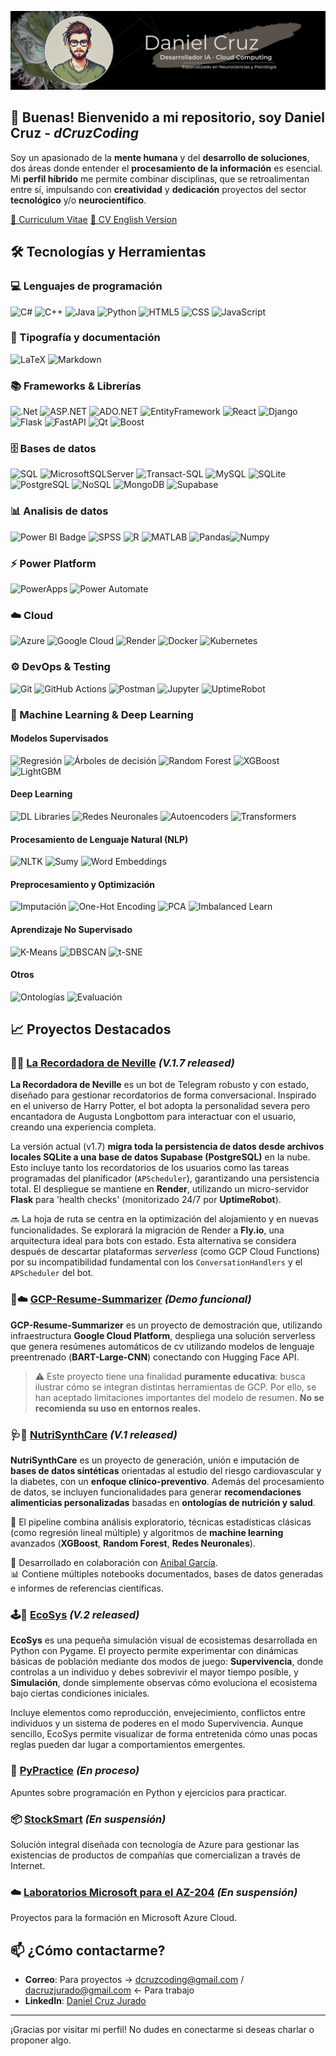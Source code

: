 ![Banner para Github](banner-github.png)

## 👋 Buenas! Bienvenido a mi repositorio, soy Daniel Cruz - *dCruzCoding*

Soy un apasionado de la **mente humana** y del **desarrollo de soluciones**, dos áreas donde entender el **procesamiento de la información** es esencial. Mi **perfil híbrido** me permite combinar disciplinas, que se retroalimentan entre sí, impulsando con **creatividad** y **dedicación** proyectos del sector **tecnológico** y/o **neurocientífico**.

[📄 Curriculum Vitae](./CV_DanielCruzJurado.pdf)
[📄 CV English Version](./CV_DanielCJ_englishversion.pdf)

## 🛠️ Tecnologías y Herramientas

### 💻 Lenguajes de programación
![C#](https://img.shields.io/badge/c%23-%2368217A.svg?style=for-the-badge&logo=csharp&logoColor=white)
![C++](https://img.shields.io/badge/C++-00599C?style=for-the-badge&logo=cplusplus&logoColor=white)
![Java](https://img.shields.io/badge/Java-ED8B00?style=for-the-badge&logo=java&logoColor=white)
![Python](https://img.shields.io/badge/python-3670A0?style=for-the-badge&logo=python&logoColor=ffdd54)
![HTML5](https://img.shields.io/badge/HTML5-E34F26?style=for-the-badge&logo=html5&logoColor=white)
![CSS](https://img.shields.io/badge/CSS-1572B6?style=for-the-badge&logo=css3&logoColor=white)
![JavaScript](https://img.shields.io/badge/JavaScript-F7DF1E?style=for-the-badge&logo=javascript&logoColor=black)

### 📝 Tipografía y documentación
![LaTeX](https://img.shields.io/badge/LaTeX-%23008080.svg?style=for-the-badge)
![Markdown](https://img.shields.io/badge/Markdown-%23000000.svg?style=for-the-badge&logo=markdown&logoColor=white)

### 📚 Frameworks & Librerías
![.Net](https://img.shields.io/badge/.NET-%235C2D91.svg?style=for-the-badge&logo=.net&logoColor=white)
![ASP.NET](https://img.shields.io/badge/ASP.NET-%234F3C61.svg?style=for-the-badge&logo=aspnetcore&logoColor=white)
![ADO.NET](https://img.shields.io/badge/ADO.NET-%234C2578.svg?style=for-the-badge&logo=adonet&logoColor=white)
![EntityFramework](https://img.shields.io/badge/Entity%20Framework-%237B3CC2.svg?style=for-the-badge&logo=ef&logoColor=white)
![React](https://img.shields.io/badge/React-20232A?style=for-the-badge&logo=react&logoColor=61DAFB)
![Django](https://img.shields.io/badge/Django-%23092E20.svg?style=for-the-badge&logo=django&logoColor=white)
![Flask](https://img.shields.io/badge/Flask-000000?style=for-the-badge&logo=flask&logoColor=white)
![FastAPI](https://img.shields.io/badge/FastAPI-009688?style=for-the-badge&logo=fastapi&logoColor=white)
![Qt](https://img.shields.io/badge/Qt-%23217346.svg?style=for-the-badge&logo=qt&logoColor=white)
![Boost](https://img.shields.io/badge/Boost%20C++-00599C?style=for-the-badge&logo=c%2b%2b&logoColor=white)

### 🗄️ Bases de datos
![SQL](https://img.shields.io/badge/sql-%23008080.svg?style=for-the-badge)
![MicrosoftSQLServer](https://img.shields.io/badge/Microsoft%20SQL%20Sever-00ADAD?style=for-the-badge&logo=microsoft%20sql%20server&logoColor=white)
![Transact-SQL](https://img.shields.io/badge/Transact--SQL-%2300ADAD.svg?style=for-the-badge&logo=microsoft%20sql%20server&logoColor=white)
![MySQL](https://img.shields.io/badge/mysql-%234479a1.svg?style=for-the-badge&logo=mysql&logoColor=white)
![SQLite](https://img.shields.io/badge/sqlite-%23003b57.svg?style=for-the-badge&logo=sqlite&logoColor=white)
![PostgreSQL](https://img.shields.io/badge/PostgreSQL-316192?style=for-the-badge&logo=postgresql&logoColor=white)
![NoSQL](https://img.shields.io/badge/NoSQL-%232E692E.svg?style=for-the-badge)
![MongoDB](https://img.shields.io/badge/MongoDB-%2359C256.svg?style=for-the-badge&logo=mongodb&logoColor=white)
![Supabase](https://img.shields.io/badge/Supabase-3FCF8E?style=for-the-badge&logo=supabase&logoColor=white)

### 📊 Analisis de datos
![Power BI Badge](https://img.shields.io/badge/Power%20BI-%23C2A13D.svg?style=for-the-badge&logo=powerbi&logoColor=white) ![SPSS](https://img.shields.io/badge/spss-%23ee4353.svg?style=for-the-badge&logo=spss&logoColor=white) ![R](https://img.shields.io/badge/r-%23425A7D.svg?style=for-the-badge&logo=r&logoColor=white) ![MATLAB](https://img.shields.io/badge/MATLAB-%23007ACC.svg?style=for-the-badge&logo=matlab&logoColor=white)
 ![Pandas](https://img.shields.io/badge/pandas-%23150458.svg?style=for-the-badge&logo=pandas&logoColor=white)![Numpy](https://img.shields.io/badge/numpy-%23013243.svg?style=for-the-badge&logo=numpy&logoColor=white)

### ⚡ Power Platform
![PowerApps](https://img.shields.io/badge/Power%20Apps-%23D5006D.svg?style=for-the-badge&logo=powerapps&logoColor=white) ![Power Automate](https://img.shields.io/badge/Power%20Automate-%230A64A4.svg?style=for-the-badge&logo=powerautomate&logoColor=white)

### ☁️ Cloud
![Azure](https://img.shields.io/badge/Azure-0078D4?style=for-the-badge&logo=microsoft-azure&logoColor=white)
![Google Cloud](https://img.shields.io/badge/Google_Cloud-4285F4?style=for-the-badge&logo=googlecloud&logoColor=white)
![Render](https://img.shields.io/badge/Render-46E3B7?style=for-the-badge&logo=render&logoColor=black)
![Docker](https://img.shields.io/badge/Docker-2496ED?style=for-the-badge&logo=docker&logoColor=white)
![Kubernetes](https://img.shields.io/badge/Kubernetes-326CE5?style=for-the-badge&logo=kubernetes&logoColor=white)

### ⚙️ DevOps & Testing
![Git](https://img.shields.io/badge/Git-%23F05032.svg?style=for-the-badge&logo=git&logoColor=white)
![GitHub Actions](https://img.shields.io/badge/GitHub_Actions-2088FF?style=for-the-badge&logo=github-actions&logoColor=white)
![Postman](https://img.shields.io/badge/Postman-%23D95C2F.svg?style=for-the-badge&logo=postman&logoColor=white)
![Jupyter](https://img.shields.io/badge/Jupyter-%23F37626.svg?style=for-the-badge&logo=jupyter&logoColor=white)
![UptimeRobot](https://img.shields.io/badge/UptimeRobot-00B386?style=for-the-badge&logo=uptimerobot&logoColor=white)



### 🧠 Machine Learning & Deep Learning

#### Modelos Supervisados
![Regresión](https://img.shields.io/badge/Regresión-Lineal%20%7C%20Logística-blue) ![Árboles de decisión](https://img.shields.io/badge/Árboles%20de%20Decisión-%F0%9F%8C%B2-success) ![Random Forest](https://img.shields.io/badge/Random%20Forest-%F0%9F%8C%B3-success) ![XGBoost](https://img.shields.io/badge/XGBoost-%E2%9A%A1-red) ![LightGBM](https://img.shields.io/badge/LightGBM-%E2%9C%A8-brightgreen)

#### Deep Learning
![DL Libraries](https://img.shields.io/badge/TensorFlow%20%7C%20Keras%20%7C%20PyTorch-%F0%9F%93%9A-orange) ![Redes Neuronales](https://img.shields.io/badge/Redes%20Neuronales-Feedforward%20%7C%20CNN%20%7C%20RNN%20%28LSTM%20%7C%20BiLSTM%29%20%7C%20GAN-blueviolet) ![Autoencoders](https://img.shields.io/badge/Autoencoders-VAE-6A5ACD) ![Transformers](https://img.shields.io/badge/Transformers-NLP%20%7C%20Self--Attention-blue)

#### Procesamiento de Lenguaje Natural (NLP)  
![NLTK](https://img.shields.io/badge/NLTK-Text%20Processing-yellowgreen) ![Sumy](https://img.shields.io/badge/Sumy-Text%20Summarization-green) ![Word Embeddings](https://img.shields.io/badge/Word%20Embeddings-Glove%20%7C%20Word2Vec-blueviolet)  

#### Preprocesamiento y Optimización
![Imputación](https://img.shields.io/badge/Imputación-RLM%20%7C%20RF%20%7C%20MICE--NN-lightgrey) ![One-Hot Encoding](https://img.shields.io/badge/One--Hot-Encoding-yellow) ![PCA](https://img.shields.io/badge/PCA-Reducción%20de%20Dimensiones-orange) ![Imbalanced Learn](https://img.shields.io/badge/imblearn-Manejo%20de%20Desbalanceo-blue)

#### Aprendizaje No Supervisado
![K-Means](https://img.shields.io/badge/KMeans-Clustering-important) ![DBSCAN](https://img.shields.io/badge/DBSCAN-Clustering-lightblue) ![t-SNE](https://img.shields.io/badge/tSNE-Visualización%20no%20lineal-magenta)

#### Otros
![Ontologías](https://img.shields.io/badge/Ontologías-Recomendaciones%20Nutricionales-9cf) ![Evaluación](https://img.shields.io/badge/Evaluación-Métricas%20%7C%20ROC%20%7C%20AUC-critical)


## 📈 Proyectos Destacados



### 🔮🤖 [La Recordadora de Neville](https://github.com/dCruzCoding/laRecordadora_deNeville) *(V.1.7 released)*

**La Recordadora de Neville** es un bot de Telegram robusto y con estado, diseñado para gestionar recordatorios de forma conversacional. Inspirado en el universo de Harry Potter, el bot adopta la personalidad severa pero encantadora de Augusta Longbottom para interactuar con el usuario, creando una experiencia completa.

La versión actual (v1.7) **migra toda la persistencia de datos desde archivos locales SQLite a una base de datos Supabase (PostgreSQL)** en la nube. Esto incluye tanto los recordatorios de los usuarios como las tareas programadas del planificador (`APScheduler`), garantizando una persistencia total. El despliegue se mantiene en **Render**, utilizando un micro-servidor **Flask** para 'health checks' (monitorizado 24/7 por **UptimeRobot**).

🔜 La hoja de ruta se centra en la optimización del alojamiento y en nuevas funcionalidades. Se explorará la migración de Render a **Fly.io**, una arquitectura ideal para bots con estado. Esta alternativa se considera después de descartar plataformas *serverless* (como GCP Cloud Functions) por su incompatibilidad fundamental con los `ConversationHandlers` y el `APScheduler` del bot.


### 📄☁️ [GCP-Resume-Summarizer](https://github.com/dCruzCoding/gcp-resume-summarizer) *(Demo funcional)*

**GCP-Resume-Summarizer** es un proyecto de demostración que, utilizando infraestructura **Google Cloud Platform**, despliega una solución serverless que genera resúmenes automáticos de cv utilizando modelos de lenguaje preentrenado (**BART-Large-CNN**) conectando con Hugging Face API. 

> ⚠️ Este proyecto tiene una finalidad **puramente educativa**: busca ilustrar cómo se integran distintas herramientas de GCP.
> Por ello, se han aceptado limitaciones importantes del modelo de resumen. 
> **No se recomienda su uso en entornos reales.**

### 🩺🥗 [NutriSynthCare](https://github.com/dCruzCoding/NutriSynthCare.git) *(V.1 released)*
**NutriSynthCare** es un proyecto de generación, unión e imputación de **bases de datos sintéticas** orientadas al estudio del riesgo cardiovascular y la diabetes, con un **enfoque clínico-preventivo**. Además del procesamiento de datos, se incluyen funcionalidades para generar **recomendaciones alimenticias personalizadas** basadas en **ontologías de nutrición y salud**.

🔎 El pipeline combina análisis exploratorio, técnicas estadísticas clásicas (como regresión lineal múltiple) y algoritmos de **machine learning** avanzados (**XGBoost**, **Random Forest**, **Redes Neuronales**).

🔗 Desarrollado en colaboración con [Anibal García](https://github.com/Aniballll).  
📊 Contiene múltiples notebooks documentados, bases de datos generadas e informes de referencias científicas.

### 🕹️🌿 [EcoSys](https://github.com/dCruzCoding/EcoSys.git)     *(V.2 released)*
**EcoSys** es una pequeña simulación visual de ecosistemas desarrollada en Python con Pygame. El proyecto permite experimentar con dinámicas básicas de población mediante dos modos de juego: **Supervivencia**, donde controlas a un individuo y debes sobrevivir el mayor tiempo posible, y **Simulación**, donde simplemente observas cómo evoluciona el ecosistema bajo ciertas condiciones iniciales.

Incluye elementos como reproducción, envejecimiento, conflictos entre individuos y un sistema de poderes en el modo Supervivencia. Aunque sencillo, EcoSys permite visualizar de forma entretenida cómo unas pocas reglas pueden dar lugar a comportamientos emergentes.

### 🐍 [PyPractice](https://github.com/dCruzCoding/PyPractice.git)     *(En proceso)*
Apuntes sobre programación en Python y ejercicios para practicar.

### 📦 [StockSmart](https://github.com/dCruzCoding/stocksmart.git)     *(En suspensión)*
Solución integral diseñada con tecnología de Azure para gestionar las existencias de productos de compañías que comercializan a través de Internet.

### ☁️ [Laboratorios Microsoft para el AZ-204](https://github.com/dCruzCoding/MicrosoftLabs-AZ204.git)     *(En suspensión)*
Proyectos para la formación en Microsoft Azure Cloud.

## 📫 ¿Cómo contactarme?

- **Correo**: Para proyectos -> [dcruzcoding@gmail.com](mailto:dcruzcoding@gmail.com) / [dacruzjurado@gmail.com](mailto:dacruzjurado@gmail.com) <- Para trabajo
- **LinkedIn**: [Daniel Cruz Jurado](https://www.linkedin.com/in/daniel-cruzjurado)

---

¡Gracias por visitar mi perfil! No dudes en conectarme si deseas charlar o proponer algo.







